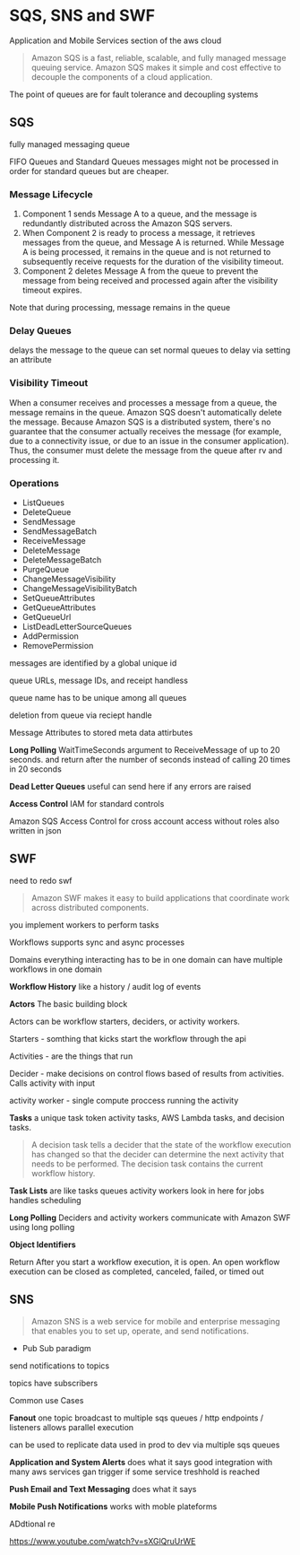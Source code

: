 # SQS, SNS and SWF
Application and Mobile Services
section of the aws cloud

> Amazon SQS is a fast, reliable, scalable, and fully managed message queuing service. Amazon
SQS makes it simple and cost effective to decouple the components of a cloud application.

The point of queues are for fault tolerance and decoupling systems

## SQS
fully managed messaging queue

FIFO Queues and Standard Queues
messages might not be processed in order for standard queues but are cheaper.

### Message Lifecycle
1. Component 1 sends Message A to a queue, and the message is redundantly distributed
across the Amazon SQS servers.
2. When Component 2 is ready to process a message, it retrieves messages from the queue,
and Message A is returned. While Message A is being processed, it remains in the queue
and is not returned to subsequently receive requests for the duration of the visibility
timeout.
3. Component 2 deletes Message A from the queue to prevent the message from being
received and processed again after the visibility timeout expires.

Note that during processing, message remains in the queue

### Delay Queues
delays the message to the queue
can set normal queues to delay via setting an attribute

### Visibility Timeout
When a consumer receives and processes a message from a queue, the message remains in the queue. Amazon SQS doesn't automatically delete the message. Because Amazon SQS is a distributed system, there's no guarantee that the consumer actually receives the message (for example, due to a connectivity issue, or due to an issue in the consumer application). Thus, the consumer must delete the message from the queue after rv and processing it.

### Operations
- ListQueues
- DeleteQueue
- SendMessage
- SendMessageBatch
- ReceiveMessage
- DeleteMessage
- DeleteMessageBatch
- PurgeQueue
- ChangeMessageVisibility
- ChangeMessageVisibilityBatch
- SetQueueAttributes
- GetQueueAttributes
- GetQueueUrl
- ListDeadLetterSourceQueues
- AddPermission
- RemovePermission

messages are identified by a global unique id

queue URLs, message
IDs, and receipt handless

queue name has to be unique among all queues

deletion from queue via reciept handle 

Message Attributes to stored meta data attirbutes

**Long Polling**
WaitTimeSeconds argument to ReceiveMessage of up to 20 seconds.
and return after the number of seconds instead of calling 20 times in 20 seconds

**Dead Letter Queues**
useful can send here if any errors are raised

**Access Control**
IAM for standard controls

Amazon SQS Access Control 
for cross account access without roles
also written in json

## SWF

need to redo swf

> Amazon SWF makes it easy to build applications that coordinate work across distributed components.

you implement workers to perform tasks

Workflows
supports sync and async processes

Domains
everything interacting has to be in one domain
can have multiple workflows in one domain

**Workflow History**
like a history / audit log of events


**Actors**
The basic building block

Actors can be workflow starters, deciders, or activity workers. 

Starters - somthing that kicks start the workflow through the api

Activities - are the things that run

Decider - make decisions on control flows based of results from activities. Calls activity with input

activity worker - single compute proccess running the activity

**Tasks**
a unique task token
activity tasks, AWS Lambda tasks, and decision tasks.

> A decision task tells a decider that the state of the workflow execution has changed so that
the decider can determine the next activity that needs to be performed. The decision task
contains the current workflow history.

**Task Lists**
are like tasks queues 
activity workers look in here for jobs
handles scheduling

**Long Polling**
Deciders and activity workers communicate with Amazon SWF using long polling

**Object Identifiers**

Return
After you start a workflow execution, it is open. An open workflow execution can be closed as
completed, canceled, failed, or timed out

## SNS

> Amazon SNS is a web service for mobile and enterprise messaging that enables you to set up,
operate, and send notifications.
- Pub Sub paradigm

send notifications to topics

topics have subscribers

Common use Cases

**Fanout**
one topic broadcast to multiple sqs queues / http endpoints / listeners
allows parallel execution

can be used to replicate data used in prod to dev via multiple sqs queues

**Application and System Alerts**
does what it says
good integration with many aws services
gan trigger if some service treshhold is reached


**Push Email and Text Messaging**
does what it says

**Mobile Push Notifications**
works with moble plateforms

ADdtional re

https://www.youtube.com/watch?v=sXGlQruUrWE